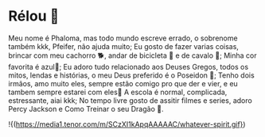 # Rélou 🍒

Meu nome é Phaloma, mas todo mundo escreve errado, o sobrenome também kkk, Pfeifer, não ajuda muito;
Eu gosto de fazer varias coisas, brincar com meu cachorro 🐕, andar de bicicleta 🚴 e de cavalo 🦄;
Minha cor favorita é azul💙;
Eu adoro tudo relacionado aos Deuses Gregos, todos os mitos, lendas e histórias, o meu Deus preferido é o Poseidon 🔱;
Tenho dois irmãos, amo muito eles, sempre estão comigo pro que der e vier, e eu tambem sempre estarei com eles💙
A escola é normal, complicada, estressante, aiai kkk;
No tempo livre gosto de assitir filmes e series, adoro Percy Jackson e Como Treinar o seu Dragão 🐉.

!{(https://media1.tenor.com/m/SCzXI1kApqAAAAAC/whatever-spirit.gif})
